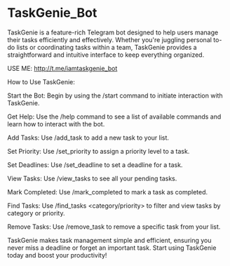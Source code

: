 # TaskGenie_Bot
TaskGenie is a feature-rich Telegram bot designed to help users manage their tasks efficiently and effectively. Whether you're juggling personal to-do lists or coordinating tasks within a team, TaskGenie provides a straightforward and intuitive interface to keep everything organized. 


USE ME: http://t.me/iamtaskgenie_bot


How to Use TaskGenie:

Start the Bot: Begin by using the /start command to initiate interaction with TaskGenie.

Get Help: Use the /help command to see a list of available commands and learn how to interact with the bot.

Add Tasks: Use /add_task <task> to add a new task to your list.

Set Priority: Use /set_priority <task number> <priority> to assign a priority level to a task.

Set Deadlines: Use /set_deadline <task number> <YYYY-MM-DD> to set a deadline for a task.

View Tasks: Use /view_tasks to see all your pending tasks.

Mark Completed: Use /mark_completed <task number> to mark a task as completed.

Find Tasks: Use /find_tasks <category/priority> to filter and view tasks by category or priority.

Remove Tasks: Use /remove_task <task number> to remove a specific task from your list.

TaskGenie makes task management simple and efficient, ensuring you never miss a deadline or forget an important task. Start using TaskGenie today and boost your productivity!







